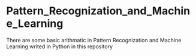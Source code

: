 # Pattern_Recognization_and_Machine_Learning
There are some basic arithmatic in Pattern Recognization and Machine Learning writed in Python in this repository
